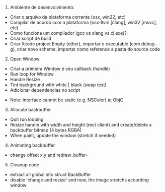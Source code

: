 1. Ambiente de desenvolvimento:
- Criar o arquivo da plataforma corrente (osx, win32, etc)
- Compilar de acordo com a plataforma (osx-llvm [clang], win32 [msvc], etc)
- Como funciona um compilador (gcc vs clang vs cl.exe)?
- Criar script de build
- Criar Xcode project Empty (other), importar o executable (com debug -g), criar novo scheme, importar como reference a pasta do source code

2. Open Window
- Criar a primeira Window e seu callback (handle)
- Run loop for Window
- Handle Resize
- Tint background with white | black (swap test)
- Adicionar dependencias no script
* Note: interface cannot be static (e.g. NSColor) at ObjC

3. Allocate backbuffer
- Quit run looping
- Resize handle with width and height (rect client) and create/delete a backbuffer bitmap (4 bytes RGBA)
- When paint, update the window (stretch if needed)

4. Animating backbuffer
- change offset x,y and redraw_buffer- 

5. Cleanup code
- extract all global into struct BackBuffer
- disable 'change and resize' and now, the image stretchs according window
